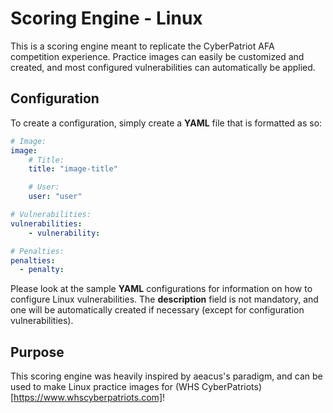 # Scoring Engine - Linux
This is a scoring engine meant to replicate the CyberPatriot AFA competition experience. Practice images can easily be customized and created, and most configured vulnerabilities can automatically be applied.

## Configuration
To create a configuration, simply create a **YAML** file that is formatted as so:
```yaml
# Image:
image:
    # Title: 
    title: "image-title"

    # User:
    user: "user"

# Vulnerabilities:
vulnerabilities:
    - vulnerability:

# Penalties:
penalties:
  - penalty:
```

Please look at the sample **YAML** configurations for information on how to configure Linux vulnerabilities.
The **description** field is not mandatory, and one will be automatically created if necessary (except for configuration vulnerabilities).

## Purpose
This scoring engine was heavily inspired by aeacus's paradigm, and can be used to make Linux practice images for (WHS CyberPatriots)[https://www.whscyberpatriots.com]!

